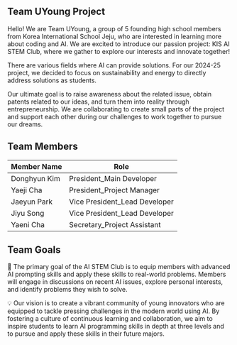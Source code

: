 ## Team UYoung Project
Hello! We are Team UYoung, a group of 5 founding high school members from Korea International School Jeju, who are interested in learning more about coding and AI. We are excited to introduce our passion project: KIS AI STEM Club, where we gather to explore our interests and innovate together! 

There are various fields where AI can provide solutions. For our 2024-25 project, we decided to focus on sustainability and energy to directly address solutions as students. 

Our ultimate goal is to raise awareness about the related issue, obtain patents related to our ideas, and turn them into reality through entrepreneurship. We are collaborating to create small parts of the project and support each other during our challenges to work together to pursue our dreams. 


## Team Members

| Member Name             | Role                                                                |
| ----------------- | ------------------------------------------------------------------ |
|Donghyun Kim | President_Main Developer|
|Yaeji Cha| President_Project Manager|
|Jaeyun Park | Vice President_Lead Developer|
|Jiyu Song| Vice President_Lead Developer|
|Yaeni Cha| Secretary_Project Assistant|



## Team Goals


 🎯 The primary goal of the AI STEM Club is to equip members with advanced AI prompting skills and apply these skills to real-world problems. Members will engage in discussions on recent AI issues, explore personal interests, and identify problems they wish to solve. 

💡 Our vision is to create a vibrant community of young innovators who are equipped to tackle pressing challenges in the modern world using AI. By fostering a culture of continuous learning and collaboration, we aim to inspire students to learn AI programming skills in depth at three levels and to pursue and apply these skills in their future majors.
